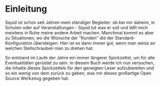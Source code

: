 # Einleitung

Squid ist schon seit Jahren mein ständiger Begleiter: ob bei mir daheim, in Schulen oder auf Veranstaltungen - Squid tut was er soll und läßt mich meistens in Ruhe meine andere Arbeit machen.
Manchmal kommt es aber zu Situationen, wo die Wünsche der "Kunden" die der Standard-Konfiguration übersteigen. Hier ist es dann immer gut, wenn man weiss an welchen Stellschrauben man zu drehen hat.

So entstand im Laufe der Jahre ein immer längerer Spickzettel, um für alle Eventualitäten gerüstet zu sein. In diesem Buch werde ich nun versuchen, die Inhalte dieses Spickzettels für den geneigten Leser aufzubereiten und so ein wenig von dem zurück zu geben, was mir dieses großartige Open Source Werkzeug gegeben hat.


